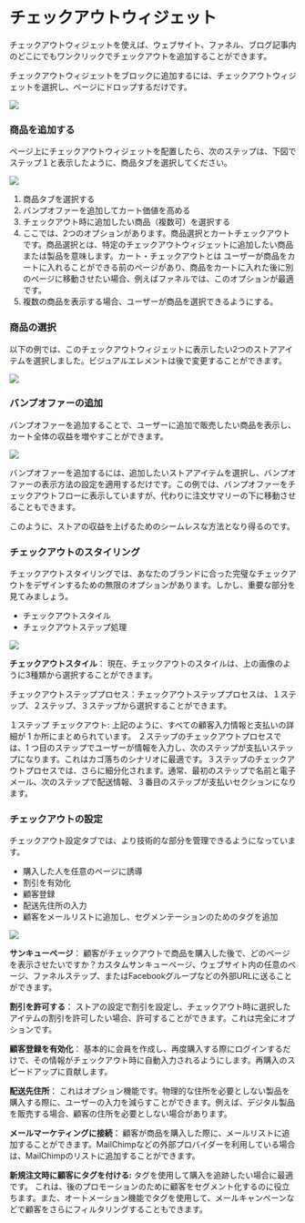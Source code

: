 # チェックアウトウィジェット

チェックアウトウィジェットを使えば、ウェブサイト、ファネル、ブログ記事内のどこにでもワンクリックでチェックアウトを追加することができます。

チェックアウトウィジェットをブロックに追加するには、チェックアウトウィジェットを選択し、ページにドロップするだけです。

![](https://1369750374-files.gitbook.io/~/files/v0/b/gitbook-x-prod.appspot.com/o/spaces%2FWQDl1MvGQxbiNyVOzW8v%2Fuploads%2FnQlFUmIUaGzIYYYltdNo%2Fcheckout%20widget.PNG?alt=media\&token=7b59b9fb-618d-4f9f-a50e-c77377c54d8c)

### 商品を追加する

ページ上にチェックアウトウィジェットを配置したら、次のステップは、下図でステップ１と表示したように、商品タブを選択してください。

![](https://1369750374-files.gitbook.io/~/files/v0/b/gitbook-x-prod.appspot.com/o/spaces%2FWQDl1MvGQxbiNyVOzW8v%2Fuploads%2FpZvctneBbfLm1srUYFjd%2Fcheckout%20add%20product.png?alt=media\&token=ab0e2d34-5d6f-4b41-a460-777369a49600)

1. 商品タブを選択する
2. バンプオファーを追加してカート価値を高める
3. チェックアウト時に追加したい商品（複数可）を選択する
4. ここでは、2つのオプションがあります。商品選択とカートチェックアウトです。商品選択とは、特定のチェックアウトウィジェットに追加したい商品または製品を意味します。カート・チェックアウトとは ユーザーが商品をカートに入れることができる前のページがあり、商品をカートに入れた後に別のページに移動させたい場合、例えばファネルでは、このオプションが最適です。
5. 複数の商品を表示する場合、ユーザーが商品を選択できるようにする。

### 商品の選択

以下の例では、このチェックアウトウィジェットに表示したい2つのストアアイテムを選択しました。ビジュアルエレメントは後で変更することができます。

![](https://1369750374-files.gitbook.io/~/files/v0/b/gitbook-x-prod.appspot.com/o/spaces%2FWQDl1MvGQxbiNyVOzW8v%2Fuploads%2F7u3GQloBBylM7isf0VrL%2Fcheckout%20slect%20products.PNG?alt=media\&token=358b7e86-b633-4562-a61b-0079add28a03)

### バンプオファーの追加

バンプオファーを追加することで、ユーザーに追加で販売したい商品を表示し、カート全体の収益を増やすことができます。

![](https://1369750374-files.gitbook.io/~/files/v0/b/gitbook-x-prod.appspot.com/o/spaces%2FWQDl1MvGQxbiNyVOzW8v%2Fuploads%2FXTziSBUnjPMQulZyqAes%2FCHECKOUT%20ADD%20BUMP%20OFFER.PNG?alt=media\&token=2502bc8c-9bb1-4d53-9127-50e7ecc0b903)

バンプオファーを追加するには、追加したいストアアイテムを選択し、バンプオファーの表示方法の設定を適用するだけです。この例では、バンプオファーをチェックアウトフローに表示していますが、代わりに注文サマリーの下に移動させることもできます。

このように、ストアの収益を上げるためのシームレスな方法となり得るのです。

### チェックアウトのスタイリング

チェックアウトスタイリングでは、あなたのブランドに合った完璧なチェックアウトをデザインするための無限のオプションがあります。しかし、重要な部分を見てみましょう。

* チェックアウトスタイル
* チェックアウトステップ処理

![](https://1369750374-files.gitbook.io/~/files/v0/b/gitbook-x-prod.appspot.com/o/spaces%2FWQDl1MvGQxbiNyVOzW8v%2Fuploads%2FvFZNQN7bDMxht8xjeACU%2Fcheckout%20styling.png?alt=media\&token=1ade9239-f044-45cb-a741-ab4919419f7f)

**チェックアウトスタイル**： 現在、チェックアウトのスタイルは、上の画像のように3種類から選択することができます。

チェックアウトステッププロセス：チェックアウトステッププロセスは、１ステップ、２ステップ、３ステップから選択することができます。

１ステップ チェックアウト: 上記のように、すべての顧客入力情報と支払いの詳細が 1 か所にまとめられています。 ２ステップのチェックアウトプロセスでは、1 つ目のステップでユーザーが情報を入力し、次のステップが支払いステップになります。これはカゴ落ちのシナリオに最適です。３ステップのチェックアウトプロセスでは、さらに細分化されます。通常、最初のステップで名前と電子メール、次のステップで配送情報、３番目のステップが支払いセクションになります。

### チェックアウトの設定

チェックアウト設定タブでは、より技術的な部分を管理できるようになっています。

* 購入した人を任意のページに誘導
* 割引を有効化
* 顧客登録
* 配送先住所の入力
* 顧客をメールリストに追加し、セグメンテーションのためのタグを追加

![](https://1369750374-files.gitbook.io/~/files/v0/b/gitbook-x-prod.appspot.com/o/spaces%2FWQDl1MvGQxbiNyVOzW8v%2Fuploads%2FOnskbMytbJMLCDThDCnW%2Fcheckout%20settings.png?alt=media\&token=771bc3ac-cf51-4cd9-b009-6013e68c9ebd)

**サンキューページ**： 顧客がチェックアウトで商品を購入した後で、どのページを表示させたいですか？カスタムサンキューページ、ウェブサイト内の任意のページ、ファネルステップ、またはFacebookグループなどの外部URLに送ることができます。

**割引を許可する**： ストアの設定で割引を設定し、チェックアウト時に選択したアイテムの割引を許可したい場合、許可することができます。これは完全にオプションです。

**顧客登録を有効化**： 基本的に会員を作成し、再度購入する際にログインするだけで、その情報がチェックアウト時に自動入力されるようにします。再購入のスピードアップに貢献します。

**配送先住所**： これはオプション機能です。物理的な住所を必要としない製品を購入する際に、ユーザーの入力を減らすことができます。例えば、デジタル製品を販売する場合、顧客の住所を必要としない場合があります。

**メールマーケティングに接続**： 顧客が商品を購入した際に、メールリストに追加することができます。MailChimpなどの外部プロバイダーを利用している場合は、MailChimpのリストに追加することができます。

**新規注文時に顧客にタグを付ける:** タグを使用して購入を追跡したい場合に最適です。 これは、後のプロモーションのために顧客をセグメント化するのに役立ちます。また、オートメーション機能でタグを使用して、メールキャンペーンなどで顧客をさらにフィルタリングすることもできます。
